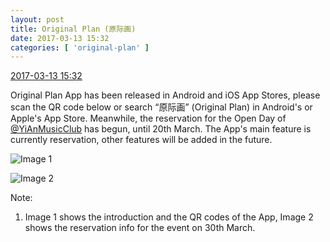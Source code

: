 ```yaml
---
layout: post
title: Original Plan (原际画)
date: 2017-03-13 15:32
categories: [ 'original-plan' ]
---
```


<div class="weibo-info">
  <a href="http://weibo.com/5626539553/EzBDtvScg">2017-03-13 15:32</a>
</div>

Original Plan App has been released in Android and iOS App Stores, please scan the QR code below or search “原际画” (Original Plan) in Android's or Apple's App Store. Meanwhile, the reservation for the Open Day of [@YiAnMusicClub](http://weibo.com/u/6094546964) has begun, until 20th March. The App's main feature is currently reservation, other features will be added in the future.

<!-- more -->

![Image 1](https://wx1.sinaimg.cn/mw690/0068MnXXgy1fdl8ylpv89j312w0jvwq9.jpg)

![Image 2](https://wx4.sinaimg.cn/mw690/0068MnXXgy1fdl8u8hpbcj30yi1m9gxf.jpg)

Note:
1. Image 1 shows the introduction and the QR codes of the App, Image 2 shows the reservation info for the event on 30th March.
